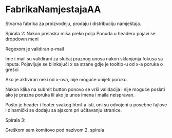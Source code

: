 # FabrikaNamjestajaAA
Stvarna fabrika za proizvodnju, prodaju i distribuciju namještaja. 

Spirala 2:
Nakon prelaska miša preko polja Ponuda u headeru pojavi se dropdown meni

Regexom je validiran e-mail

Ime i mail su validirani za slučaj praznog unosa nakon sklanjanja fokusa sa inputa.
Pojavljuje se blinkajući x sa strane gdje je tooltip-u od x-a poruka o grešci

Ako je aktiviran neki od x-ova, nije moguće unijeti poruku.

Nakon klika na submit button ponovo se vrši validacija i nije moguće poslati ako je prazna poruka ili ako je unos imena i maila neispravan.

Pošto je header i footer svakog html-a isti, oni su odvojeni u posebne fajlove i dinamički se dodaju sa ajaxom pri učitavanju stranice.

Spirala 3:

Greškom sam komitovo pod nazivom 2. spirala

